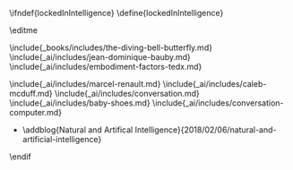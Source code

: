 \ifndef{lockedInIntelligence}
\define{lockedInIntelligence}

\editme

\include{_books/includes/the-diving-bell-butterfly.md}
\include{_ai/includes/jean-dominique-bauby.md}
\include{_ai/includes/embodiment-factors-tedx.md}
<!--include{_ai/includes/sahelanthropus-tchadensis.md}-->
\include{_ai/includes/marcel-renault.md}
\include{_ai/includes/caleb-mcduff.md}
\include{_ai/includes/conversation.md}
\include{_ai/includes/baby-shoes.md}
\include{_ai/includes/conversation-computer.md}

* \addblog{Natural and Artifical Intelligence}{2018/02/06/natural-and-artificial-intelligence}

\endif
